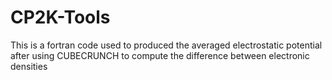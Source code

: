 # CP2K-Tools
This is a fortran code used to produced the averaged electrostatic potential after using CUBECRUNCH to compute the difference between electronic densities
